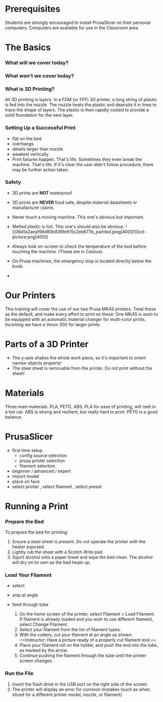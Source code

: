 # Prerequisites

Students are strongly encouraged to install PrusaSlicer on their personal computers. Computers are available for use in the Classroom area.

# The Basics

### What will we cover today?
### What won't we cover today?
### What is 3D Printing?
All 3D printing is layers. In a FDM (or FFF) 3D printer, a long string of plastic is fed into the nozzle. The nozzle heats the plastic and deposits it in lines to trace the shape of layers. The plastic is then rapidly cooled to provide a solid foundation for the next layer. 
### Setting Up a Successful Print
- flat on the bed
- overhangs
- details larger than nozzle
- weakest vertically
- Print failures happen. That's life. Sometimes they even break the machine. That's life. If it's clear the user didn't follow procedure, there may be further action taken.
### Safety

* 3D prints are **NOT** waterproof
* 3D prints are **NEVER** food safe, despite material datasheets or manufacturer claims

* Never touch a moving machine. This one's obvious but important.
* Melted plastic is hot. This one's should also be obvious.
![[06d1a2aeaf98d80b836fe615c2eb677b_painted.jpeg|400]]![[lcd-picture.png|400]]
* Always look on-screen to check the temperature of the bed before touching the machine. (These are in Celsius).
- On Prusa machines, the emergency stop is located directly below the knob.

- 

# Our Printers
This training will cover the use of our two Prusa MK4S printers. Treat these as the default, and make every effort to print on these. One MK4S is soon to be equipped with an automatic material changer for multi-color prints. Incoming we have a Voron 300 for larger prints. 
# Parts of a 3D Printer
- The y-axis shakes the whole work piece, so it's important to orient narrow objects properly!
- The steel sheet is removable from the printer. Do not print without the sheet!

# Materials
Three main materials. PLA, PETG, ABS.
PLA for ease of printing, will melt in a hot car. ABS is strong and resilient, but really hard to print. PETG is a good balance.



# PrusaSlicer

- first time setup
	- config source selection
	- prusa printer selection
	- filament selection
- beginner / advanced / expert
- import model
- place on face
- select printer , select filament , select preset

# Running a Print
### Prepare the Bed
To prepare the bed for printing:
  1. Ensure a steel sheet is present. Do not operate the printer with the heater exposed.
  2. Lightly rub the sheet with a Scotch-Brite pad.
  3. Squirt alcohol onto a paper towel and wipe the bed clean. The alcohol will dry on its own as the bed heats up.

### Load Your Filament
- select
- snip at angle
- feed through tube

  1. On the home screen of the printer, select Filament > Load Filament. If filament is already loaded and you wish to use different filament, select Change Filament.
  2. Select your filament from the list of filament types.
  3. With the cutters, cut your filament at an angle as shown. ==Instructor: Have a picture ready of a properly cut filament end.==
  4. Place your filament roll on the holder, and push the end into the tube, as marked by the arrow.
  5. Continue pushing the filament through the tube until the printer screen changes.

### Run the File

1. Insert the flash drive in the USB port on the right side of the screen.
2. The printer will display an error for common mistakes (such as when sliced for a different printer model, nozzle, or filament)